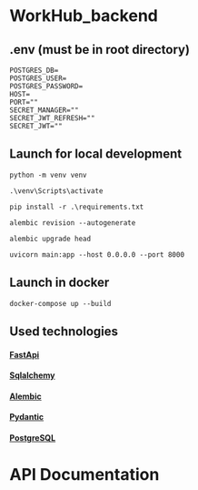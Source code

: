 # WorkHub_backend
## .env (must be in root directory)
```
POSTGRES_DB=
POSTGRES_USER=
POSTGRES_PASSWORD=
HOST=
PORT=""
SECRET_MANAGER=""
SECRET_JWT_REFRESH=""
SECRET_JWT=""
```
## Launch for local development
```
python -m venv venv
```
```
.\venv\Scripts\activate
```
```
pip install -r .\requirements.txt
```
```
alembic revision --autogenerate
```
```
alembic upgrade head
```
```
uvicorn main:app --host 0.0.0.0 --port 8000
```
## Launch in docker
```
docker-compose up --build
```
## Used technologies
#### [FastApi](https://fastapi.tiangolo.com/)
#### [Sqlalchemy](https://www.sqlalchemy.org/)
#### [Alembic](https://alembic.sqlalchemy.org/en/latest/)
#### [Pydantic](https://docs.pydantic.dev/latest/)
#### [PostgreSQL](https://www.postgresql.org/)

# API Documentation
